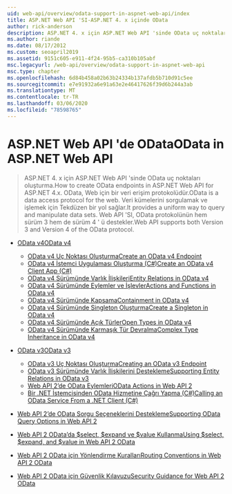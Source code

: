 ```yaml
---
uid: web-api/overview/odata-support-in-aspnet-web-api/index
title: ASP.NET Web API 'SI-ASP.NET 4. x içinde OData
author: rick-anderson
description: ASP.NET 4. x için ASP.NET Web API 'sinde OData uç noktaları oluşturma
ms.author: riande
ms.date: 08/17/2012
ms.custom: seoapril2019
ms.assetid: 9151c605-e911-4f24-95b5-ca310b105abf
msc.legacyurl: /web-api/overview/odata-support-in-aspnet-web-api
msc.type: chapter
ms.openlocfilehash: 6d84b458a02b63b24334b137afdb5b710d91c5ee
ms.sourcegitcommit: e7e91932a6e91a63e2e46417626f39d6b244a3ab
ms.translationtype: MT
ms.contentlocale: tr-TR
ms.lasthandoff: 03/06/2020
ms.locfileid: "78598765"
---
```

# <a name="odata-in-aspnet-web-api"></a><span data-ttu-id="b0df5-103">ASP.NET Web API 'de OData</span><span class="sxs-lookup"><span data-stu-id="b0df5-103">OData in ASP.NET Web API</span></span>

> <span data-ttu-id="b0df5-104">ASP.NET 4. x için ASP.NET Web API 'sinde OData uç noktaları oluşturma.</span><span class="sxs-lookup"><span data-stu-id="b0df5-104">How to create OData endpoints in ASP.NET Web API for ASP.NET 4.x.</span></span> <span data-ttu-id="b0df5-105">OData, Web için bir veri erişim protokolüdür.</span><span class="sxs-lookup"><span data-stu-id="b0df5-105">OData is a data access protocol for the web.</span></span> <span data-ttu-id="b0df5-106">Veri kümelerini sorgulamak ve işlemek için Tekdüzen bir yol sağlar.</span><span class="sxs-lookup"><span data-stu-id="b0df5-106">It provides a uniform way to query and manipulate data sets.</span></span> <span data-ttu-id="b0df5-107">Web API 'SI, OData protokolünün hem sürüm 3 hem de sürüm 4 ' ü destekler.</span><span class="sxs-lookup"><span data-stu-id="b0df5-107">Web API supports both Version 3 and Version 4 of the OData protocol.</span></span>

- [<span data-ttu-id="b0df5-108">OData v4</span><span class="sxs-lookup"><span data-stu-id="b0df5-108">OData v4</span></span>](odata-v4/index.md)

    - [<span data-ttu-id="b0df5-109">OData v4 Uç Noktası Oluşturma</span><span class="sxs-lookup"><span data-stu-id="b0df5-109">Create an OData v4 Endpoint</span></span>](odata-v4/create-an-odata-v4-endpoint.md)
    - [<span data-ttu-id="b0df5-110">OData v4 İstemci Uygulaması Oluşturma (C#)</span><span class="sxs-lookup"><span data-stu-id="b0df5-110">Create an OData v4 Client App (C#)</span></span>](odata-v4/create-an-odata-v4-client-app.md)
    - [<span data-ttu-id="b0df5-111">OData v4 Sürümünde Varlık İlişkileri</span><span class="sxs-lookup"><span data-stu-id="b0df5-111">Entity Relations in OData v4</span></span>](odata-v4/entity-relations-in-odata-v4.md)
    - [<span data-ttu-id="b0df5-112">OData v4 Sürümünde Eylemler ve İşlevler</span><span class="sxs-lookup"><span data-stu-id="b0df5-112">Actions and Functions in OData v4</span></span>](odata-v4/odata-actions-and-functions.md)
    - [<span data-ttu-id="b0df5-113">OData v4 Sürümünde Kapsama</span><span class="sxs-lookup"><span data-stu-id="b0df5-113">Containment in OData v4</span></span>](odata-v4/odata-containment-in-web-api-22.md)
    - [<span data-ttu-id="b0df5-114">OData v4 Sürümünde Singleton Oluşturma</span><span class="sxs-lookup"><span data-stu-id="b0df5-114">Create a Singleton in OData v4</span></span>](odata-v4/using-a-singleton-in-an-odata-endpoint-in-web-api-22.md)
    - [<span data-ttu-id="b0df5-115">OData v4 Sürümünde Açık Türler</span><span class="sxs-lookup"><span data-stu-id="b0df5-115">Open Types in OData v4</span></span>](odata-v4/use-open-types-in-odata-v4.md)
    - [<span data-ttu-id="b0df5-116">OData v4 Sürümünde Karmaşık Tür Devralma</span><span class="sxs-lookup"><span data-stu-id="b0df5-116">Complex Type Inheritance in OData v4</span></span>](odata-v4/complex-type-inheritance-in-odata-v4.md)
- [<span data-ttu-id="b0df5-117">OData v3</span><span class="sxs-lookup"><span data-stu-id="b0df5-117">OData v3</span></span>](odata-v3/index.md)

    - [<span data-ttu-id="b0df5-118">OData v3 Uç Noktası Oluşturma</span><span class="sxs-lookup"><span data-stu-id="b0df5-118">Creating an OData v3 Endpoint</span></span>](odata-v3/creating-an-odata-endpoint.md)
    - [<span data-ttu-id="b0df5-119">OData v3 Sürümünde Varlık İlişkilerini Destekleme</span><span class="sxs-lookup"><span data-stu-id="b0df5-119">Supporting Entity Relations in OData v3</span></span>](odata-v3/working-with-entity-relations.md)
    - [<span data-ttu-id="b0df5-120">Web API 2’de OData Eylemleri</span><span class="sxs-lookup"><span data-stu-id="b0df5-120">OData Actions in Web API 2</span></span>](odata-v3/odata-actions.md)
    - [<span data-ttu-id="b0df5-121">Bir .NET İstemcisinden OData Hizmetine Çağrı Yapma (C#)</span><span class="sxs-lookup"><span data-stu-id="b0df5-121">Calling an OData Service From a .NET Client (C#)</span></span>](odata-v3/calling-an-odata-service-from-a-net-client.md)
- [<span data-ttu-id="b0df5-122">Web API 2’de OData Sorgu Seçeneklerini Destekleme</span><span class="sxs-lookup"><span data-stu-id="b0df5-122">Supporting OData Query Options in Web API 2</span></span>](supporting-odata-query-options.md)
- [<span data-ttu-id="b0df5-123">Web API 2 OData’da $select, $expand ve $value Kullanma</span><span class="sxs-lookup"><span data-stu-id="b0df5-123">Using $select, $expand, and $value in Web API 2 OData</span></span>](using-select-expand-and-value.md)
- [<span data-ttu-id="b0df5-124">Web API 2 OData için Yönlendirme Kuralları</span><span class="sxs-lookup"><span data-stu-id="b0df5-124">Routing Conventions in Web API 2 OData</span></span>](odata-routing-conventions.md)
- [<span data-ttu-id="b0df5-125">Web API 2 OData için Güvenlik Kılavuzu</span><span class="sxs-lookup"><span data-stu-id="b0df5-125">Security Guidance for Web API 2 OData</span></span>](odata-security-guidance.md)
